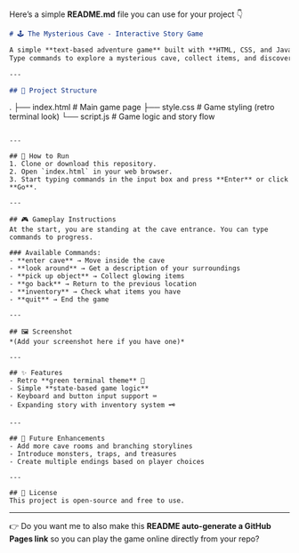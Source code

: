 Here’s a simple **README.md** file you can use for your project 👇

```markdown
# 🕹️ The Mysterious Cave - Interactive Story Game

A simple **text-based adventure game** built with **HTML, CSS, and JavaScript**.  
Type commands to explore a mysterious cave, collect items, and discover hidden secrets.

---

## 📂 Project Structure
```

.
├── index.html      # Main game page
├── style.css       # Game styling (retro terminal look)
└── script.js       # Game logic and story flow

```

---

## 🚀 How to Run
1. Clone or download this repository.
2. Open `index.html` in your web browser.
3. Start typing commands in the input box and press **Enter** or click **Go**.

---

## 🎮 Gameplay Instructions
At the start, you are standing at the cave entrance. You can type commands to progress.

### Available Commands:
- **enter cave** → Move inside the cave  
- **look around** → Get a description of your surroundings  
- **pick up object** → Collect glowing items  
- **go back** → Return to the previous location  
- **inventory** → Check what items you have  
- **quit** → End the game  

---

## 🖼️ Screenshot
*(Add your screenshot here if you have one)*  

---

## ✨ Features
- Retro **green terminal theme** 🎨  
- Simple **state-based game logic**  
- Keyboard and button input support ⌨️  
- Expanding story with inventory system 🗝️  

---

## 🔮 Future Enhancements
- Add more cave rooms and branching storylines  
- Introduce monsters, traps, and treasures  
- Create multiple endings based on player choices  

---

## 📜 License
This project is open-source and free to use.
```

---

👉 Do you want me to also make this **README auto-generate a GitHub Pages link** so you can play the game online directly from your repo?
